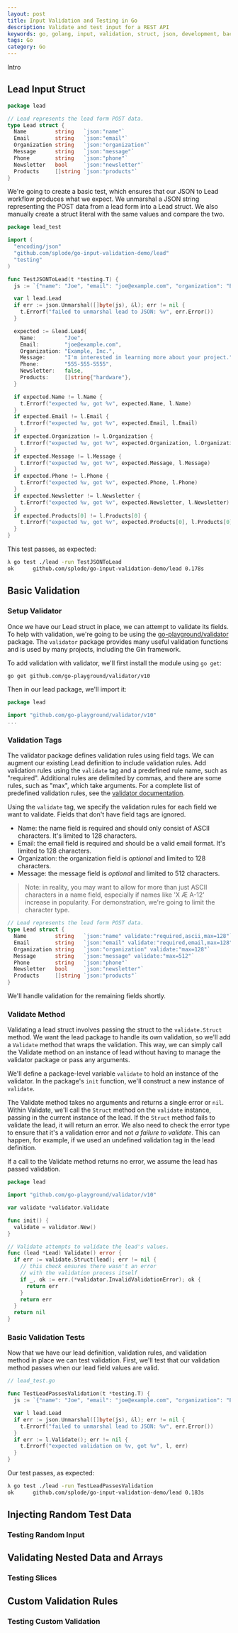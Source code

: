 ```yaml
---
layout: post
title: Input Validation and Testing in Go
description: Validate and test input for a REST API
keywords: go, golang, input, validation, struct, json, development, backend, input validation, testing
tags: Go
category: Go
---
```


Intro

## Lead Input Struct

```go
package lead

// Lead represents the lead form POST data.
type Lead struct {
  Name         string   `json:"name"`
  Email        string   `json:"email"`
  Organization string   `json:"organization"`
  Message      string   `json:"message"`
  Phone        string   `json:"phone"`
  Newsletter   bool     `json:"newsletter"`
  Products     []string `json:"products"`
}
```

We're going to create a basic test, which ensures that our JSON to Lead workflow produces what we expect. We unmarshal a JSON string representing the POST data from a lead form into a Lead struct. We also manually create a struct literal with the same values and compare the two.

```go
package lead_test

import (
  "encoding/json"
  "github.com/splode/go-input-validation-demo/lead"
  "testing"
)

func TestJSONToLead(t *testing.T) {
  js := `{"name": "Joe", "email": "joe@example.com", "organization": "Example, Inc.", "message": "I'm interested in learning more about your project.", "phone": "555-555-5555", "newsletter": false, "products": ["hardware"]}`

  var l lead.Lead
  if err := json.Unmarshal([]byte(js), &l); err != nil {
    t.Errorf("failed to unmarshal lead to JSON: %v", err.Error())
  }

  expected := &lead.Lead{
    Name:         "Joe",
    Email:        "joe@example.com",
    Organization: "Example, Inc.",
    Message:      "I'm interested in learning more about your project.",
    Phone:        "555-555-5555",
    Newsletter:   false,
    Products:     []string{"hardware"},
  }

  if expected.Name != l.Name {
    t.Errorf("expected %v, got %v", expected.Name, l.Name)
  }
  if expected.Email != l.Email {
    t.Errorf("expected %v, got %v", expected.Email, l.Email)
  }
  if expected.Organization != l.Organization {
    t.Errorf("expected %v, got %v", expected.Organization, l.Organization)
  }
  if expected.Message != l.Message {
    t.Errorf("expected %v, got %v", expected.Message, l.Message)
  }
  if expected.Phone != l.Phone {
    t.Errorf("expected %v, got %v", expected.Phone, l.Phone)
  }
  if expected.Newsletter != l.Newsletter {
    t.Errorf("expected %v, got %v", expected.Newsletter, l.Newsletter)
  }
  if expected.Products[0] != l.Products[0] {
    t.Errorf("expected %v, got %v", expected.Products[0], l.Products[0])
  }
}
```

This test passes, as expected:

```sh
λ go test ./lead -run TestJSONToLead
ok      github.com/splode/go-input-validation-demo/lead 0.178s
```

## Basic Validation

### Setup Validator

Once we have our Lead struct in place, we can attempt to validate its fields. To help with validation, we're going to be using the [go-playground/validator](https://github.com/go-playground/validator) package. The `validator` package provides many useful validation functions and is used by many projects, including the Gin framework.

To add validation with validator, we'll first install the module using `go get`:

```sh
go get github.com/go-playground/validator/v10
```

Then in our lead package, we'll import it:

```go
package lead

import "github.com/go-playground/validator/v10"
...
```

### Validation Tags

The validator package defines validation rules using field tags. We can augment our existing Lead definition to include validation rules. Add validation rules using the `validate` tag and a predefined rule name, such as "required". Additional rules are delimited by commas, and there are some rules, such as "max", which take arguments. For a complete list of predefined validation rules, see the [validator documentation](https://pkg.go.dev/github.com/go-playground/validator?tab=doc).

Using the `validate` tag, we specify the validation rules for each field we want to validate. Fields that don't have field tags are ignored.

- Name: the name field is required and should only consist of ASCII characters. It's limited to 128 characters.
- Email: the email field is required and should be a valid email format. It's limited to 128 characters.
- Organization: the organization field is _optional_ and limited to 128 characters.
- Message: the message field is _optional_ and limited to 512 characters.

> Note: in reality, you may want to allow for more than just ASCII characters in a name field, especially if names like 'X Æ A-12' increase in popularity. For demonstration, we're going to limit the character type.

```go
// Lead represents the lead form POST data.
type Lead struct {
  Name         string   `json:"name" validate:"required,ascii,max=128"`
  Email        string   `json:"email" validate:"required,email,max=128"`
  Organization string   `json:"organization" validate:"max=128"`
  Message      string   `json:"message" validate:"max=512"`
  Phone        string   `json:"phone"`
  Newsletter   bool     `json:"newsletter"`
  Products     []string `json:"products"`
}
```

We'll handle validation for the remaining fields shortly.

### Validate Method

Validating a lead struct involves passing the struct to the `validate.Struct` method. We want the lead package to handle its own validation, so we'll add a `Validate` method that wraps the validation. This way, we can simply call the Validate method on an instance of lead without having to manage the validator package or pass any arguments.

We'll define a package-level variable `validate` to hold an instance of the validator. In the package's `init` function, we'll construct a new instance of `validate`.

The Validate method takes no arguments and returns a single error or `nil`. Within Validate, we'll call the `Struct` method on the `validate` instance, passing in the current instance of the lead. If the `Struct` method fails to validate the lead, it will return an error. We also need to check the error type to ensure that it's a validation error and not _a failure to validate_. This can happen, for example, if we used an undefined validation tag in the lead definition.

If a call to the Validate method returns no error, we assume the lead has passed validation.

```go
package lead

import "github.com/go-playground/validator/v10"

var validate *validator.Validate

func init() {
  validate = validator.New()
}

// Validate attempts to validate the lead's values.
func (lead *Lead) Validate() error {
  if err := validate.Struct(lead); err != nil {
    // this check ensures there wasn't an error
    // with the validation process itself
    if _, ok := err.(*validator.InvalidValidationError); ok {
      return err
    }
    return err
  }
  return nil
}
```

### Basic Validation Tests

Now that we have our lead definition, validation rules, and validation method in place we can test validation. First, we'll test that our validation method passes when our lead field values are valid.

```go
// lead_test.go

func TestLeadPassesValidation(t *testing.T) {
  js := `{"name": "Joe", "email": "joe@example.com", "organization": "Example, Inc.", "message": "I'm interested in learning more about your project.", "phone": "555-555-5555", "newsletter": false, "products": ["hardware"]}`

  var l lead.Lead
  if err := json.Unmarshal([]byte(js), &l); err != nil {
    t.Errorf("failed to unmarshal lead to JSON: %v", err.Error())
  }
  if err := l.Validate(); err != nil {
    t.Errorf("expected validation on %v, got %v", l, err)
  }
}
```

Our test passes, as expected:

```sh
λ go test ./lead -run TestLeadPassesValidation
ok      github.com/splode/go-input-validation-demo/lead 0.183s
```

## Injecting Random Test Data

### Testing Random Input

## Validating Nested Data and Arrays

### Testing Slices

## Custom Validation Rules

### Testing Custom Validation
